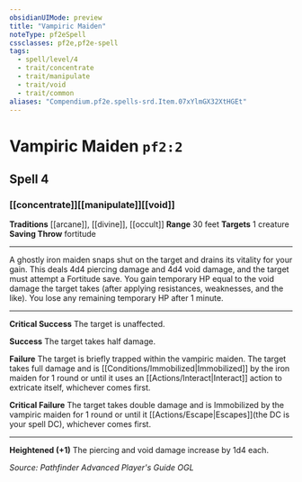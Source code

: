 ```yaml
---
obsidianUIMode: preview
title: "Vampiric Maiden"
noteType: pf2eSpell
cssclasses: pf2e,pf2e-spell
tags:
  - spell/level/4
  - trait/concentrate
  - trait/manipulate
  - trait/void
  - trait/common
aliases: "Compendium.pf2e.spells-srd.Item.07xYlmGX32XtHGEt" 
---
```

# Vampiric Maiden  `pf2:2`  
## Spell 4
### [[concentrate]][[manipulate]][[void]]
**Traditions** [[arcane]], [[divine]], [[occult]]
**Range** 30 feet
**Targets** 1 creature
**Saving Throw**  fortitude
* * * 
A ghostly iron maiden snaps shut on the target and drains its vitality for your gain. This deals 4d4 piercing damage and 4d4 void damage, and the target must attempt a Fortitude save. You gain temporary HP equal to the void damage the target takes (after applying resistances, weaknesses, and the like). You lose any remaining temporary HP after 1 minute.

* * *

**Critical Success** The target is unaffected.

**Success** The target takes half damage.

**Failure** The target is briefly trapped within the vampiric maiden. The target takes full damage and is [[Conditions/Immobilized|Immobilized]] by the iron maiden for 1 round or until it uses an [[Actions/Interact|Interact]] action to extricate itself, whichever comes first.

**Critical Failure** The target takes double damage and is Immobilized by the vampiric maiden for 1 round or until it [[Actions/Escape|Escapes]](the DC is your spell DC), whichever comes first.

* * *

**Heightened (+1)** The piercing and void damage increase by 1d4 each.

*Source: Pathfinder Advanced Player's Guide*
*OGL*